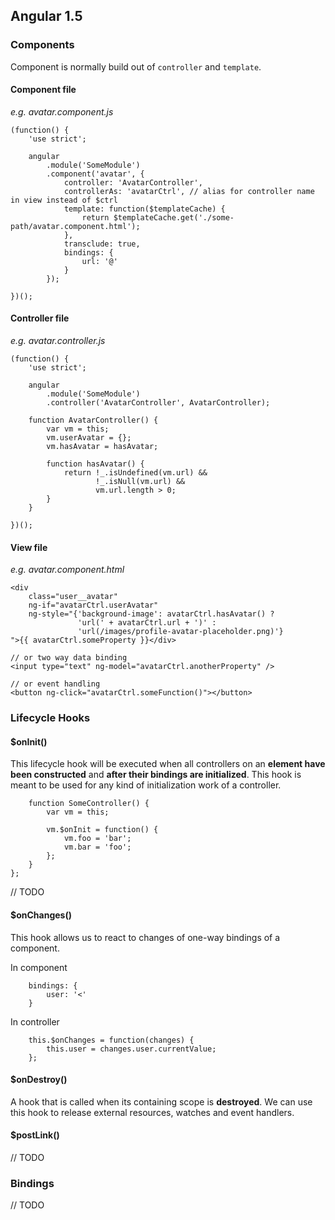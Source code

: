 ## Angular 1.5

### Components

Component is normally build out of `controller` and `template`.

#### Component file 
_e.g. avatar.component.js_

```
(function() {
    'use strict';

    angular
        .module('SomeModule')
        .component('avatar', {
            controller: 'AvatarController',
            controllerAs: 'avatarCtrl', // alias for controller name in view instead of $ctrl
            template: function($templateCache) {
                return $templateCache.get('./some-path/avatar.component.html');
            },
            transclude: true,
            bindings: {
                url: '@'
            }
        });

})();
```

#### Controller file 
_e.g. avatar.controller.js_

```
(function() {
    'use strict';

    angular
        .module('SomeModule')
        .controller('AvatarController', AvatarController);

    function AvatarController() {
        var vm = this;
        vm.userAvatar = {};
        vm.hasAvatar = hasAvatar;

        function hasAvatar() {
            return !_.isUndefined(vm.url) && 
                   !_.isNull(vm.url) && 
                   vm.url.length > 0;
        }
    }

})();
```

#### View file 
_e.g. avatar.component.html_

```
<div 
    class="user__avatar" 
    ng-if="avatarCtrl.userAvatar"
    ng-style="{'background-image': avatarCtrl.hasAvatar() ? 
               'url(' + avatarCtrl.url + ')' : 
               'url(/images/profile-avatar-placeholder.png)'}
">{{ avatarCtrl.someProperty }}</div>

// or two way data binding
<input type="text" ng-model="avatarCtrl.anotherProperty" />

// or event handling
<button ng-click="avatarCtrl.someFunction()"></button>

```

### Lifecycle Hooks

#### $onInit()

This lifecycle hook will be executed when all controllers on an __element have been constructed__ and __after their bindings are initialized__. This hook is meant to be used for any kind of initialization work of a controller.

```
    function SomeController() {
        var vm = this;
    
        vm.$onInit = function() {
            vm.foo = 'bar';
            vm.bar = 'foo';    
        };
    }
};
```

// TODO

#### $onChanges()

This hook allows us to react to changes of one-way bindings of a component.

In component

```
    bindings: {
        user: '<'
    }
```  
            
In controller

```            
    this.$onChanges = function(changes) {
        this.user = changes.user.currentValue;
    };
```

#### $onDestroy()

A hook that is called when its containing scope is __destroyed__. We can use this hook to release external resources, watches and event handlers.

#### $postLink()

// TODO

### Bindings

// TODO
